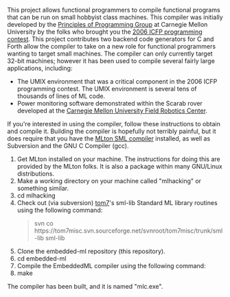 <p>This project allows functional programmers to compile functional
programs that can be run on small hobbyist class machines. This
compiler was initially developed by the <a
href="http://www.cs.cmu.edu/afs/cs/Web/Groups/pop/pop.html">Principles
of Programming Group</a> at Carnegie Mellon University by the folks
who brought you the <a href="http://www.boundvariable.org">2006 ICFP
programming contest</a>.  This project contributes two backend code
generators for C and Forth allow the compiler to take on a new role
for functional programmers wanting to target small machines.  The
compiler can only currently target 32-bit machines; however it has
been used to compile several fairly large applications, including:
</p>

<ul>

<li>The UMIX environment that was a critical component in the 2006
ICFP programming contest.  The UMIX environment is several tens of
thousands of lines of ML code.
</li>

<li>Power monitoring software demonstrated within the Scarab rover
developed at the <a href="http://www.frc.ri.cmu.edu">Carnegie Mellon
University Field Robotics Center</a>.  </li>

</ul>

<p>If you're interested in using the compiler, follow these
instructions to obtain and compile it.  Building the compiler is
hopefully not terribly painful, but it does require that you have the
<a href="http://mlton.org">MLton SML compiler</a> installed, as well
as Subversion and the GNU C Compiler (gcc).</p>

<ol>

<li>
Get MLton installed on your machine.  The instructions for doing this
are provided by the MLton folks.  It is also a package within many
GNU/Linux distributions.
</li>

<li>
Make a working directory on your machine called "mlhacking" or something similar.
</li>

<li>
cd mlhacking
</li>

<li>
Check out (via subversion) <a href="http://tom7.org">tom7</a>'s
sml-lib Standard ML library routines using the following command:
</li>

<blockquote>
svn co https://tom7misc.svn.sourceforge.net/svnroot/tom7misc/trunk/sml-lib sml-lib
</blockquote>

<li>
Clone the embedded-ml repository (this repository).
</li>

<li>
cd embedded-ml
</li>

<li>
Compile the EmbeddedML compiler using the following command:
</li>

<li>
make
</li>

</ol>

<p>
The compiler has been built, and it is named "mlc.exe".  
</p>
